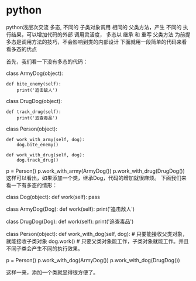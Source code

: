 # python
python浅层次交流
多态, 不同的 子类对象调用 相同的 父类方法，产生 不同的 执行结果，可以增加代码的外部 调用灵活度，
多态以 继承 和 重写 父类方法 为前提
多态是调用方法的技巧，不会影响到类的内部设计
下面就用一段简单的代码来看看多态的优点

首先，我们看一下没有多态的代码：

class ArmyDog(object):

    def bite_enemy(self):
        print('追击敌人')

class DrugDog(object):

    def track_drug(self):
        print('追查毒品')


class Person(object):

    def work_with_army(self, dog):
        dog.bite_enemy()

    def work_with_drug(self, dog):
        dog.track_drug()


p = Person()
p.work_with_army(ArmyDog())
p.work_with_drug(DrugDog())
这样可以看出，如果添加一个类，继承Dog，代码的增加就很麻烦。
下面我们来看一下有多态的情形：

class Dog(object):
    def work(self):
        pass


class ArmyDog(Dog):
    def work(self):
        print('追击敌人')


class DrugDog(Dog):
    def work(self):
        print('追查毒品')


class Person(object):
    def work_with_dog(self, dog):  # 只要能接收父类对象，就能接收子类对象
        dog.work()  # 只要父类对象能工作，子类对象就能工作。并且不同子类会产生不同的执行效果。


p = Person()
p.work_with_dog(ArmyDog())
p.work_with_dog(DrugDog())

这样一来，添加一个类就显得很方便了。
